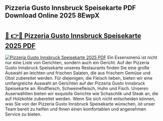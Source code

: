 ## Pizzeria Gusto Innsbruck Speisekarte PDF Download Online 2025 8EwpX

# <h2><a href="http://gcacuh6.nevu.top/?p=Pizzeria+Gusto+Innsbruck+Speisekarte">🔗 👉🔴 Pizzeria Gusto Innsbruck Speisekarte 2025 PDF</a></h2>

[![Pizzeria Gusto Innsbruck Speisekarte 2025 PDF](https://i.imgur.com/dBaPXMq.png)](http://gcacuh6.nevu.top/?p=Pizzeria+Gusto+Innsbruck+Speisekarte)
Ein Essensmenü ist nicht nur eine Liste von Gerichten, sondern auch ein Gericht. Auf der Pizzeria Gusto Innsbruck Speisekarte unseres Restaurants finden Sie eine große Auswahl an leichten und frischen Salaten, die aus frischem Gemüse und Obst zubereitet werden. Für diejenigen, die Fleisch lieben, bieten wir eine umfangreiche Auswahl an Gerichten auf der Pizzeria Gusto Innsbruck Speisekarte an: Rindfleisch, Schweinefleisch, Huhn und Fisch. Unseren Auserwählten bieten wir exquisite Gerichte wie Schaschlik und Steak an, die auf Holzkohle zubereitet werden. Wenn Sie sich nicht entscheiden können, was Sie von der Pizzeria Gusto Innsbruck Speisekarte wünschen, ist unser Team bereit zu helfen und Ihnen einen komfortablen und angenehmen Service zu bieten.
